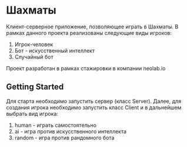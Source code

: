 # Шахматы

Клиент-серверное приложение, позволяющее играть в Шахматы. 
В рамках данного проекта реализованы следующие виды игроков:
  1. Игрок-человек
  2. Бот - искусственный интеллект
  3. Случайный бот

Проект разработан в рамках стажировки в компании neolab.io


## Getting Started

Для старта необходимо запустить сервер (класс Server). Далее, для создания игрока необходимо запустить класс Client и в дальнейшем выбрать вид игрока:
  1. human - играть самостоятельно
  2. ai - игра против искусственного интеллекта
  3. random - игра против рандомного бота

